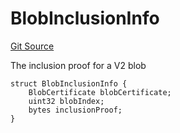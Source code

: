 # BlobInclusionInfo
[Git Source](https://github.com/Layr-Labs/eigenda/blob/f0d0dc5708f7e00684e5f5d89ab0227171768419/src/interfaces/IEigenDAStructs.sol)

The inclusion proof for a V2 blob


```solidity
struct BlobInclusionInfo {
    BlobCertificate blobCertificate;
    uint32 blobIndex;
    bytes inclusionProof;
}
```

